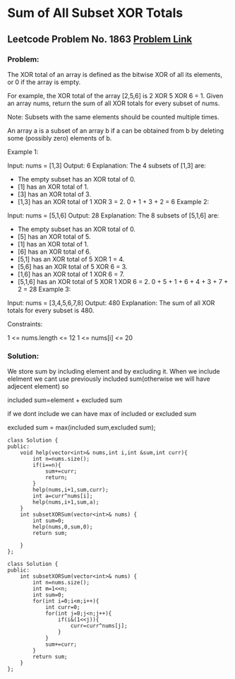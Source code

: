 # Sum of All Subset XOR Totals
## Leetcode Problem No. 1863 [Problem Link](https://https://leetcode.com/problems/sum-of-all-subset-xor-totals/)
### Problem:
The XOR total of an array is defined as the bitwise XOR of all its elements, or 0 if the array is empty.

For example, the XOR total of the array [2,5,6] is 2 XOR 5 XOR 6 = 1.
Given an array nums, return the sum of all XOR totals for every subset of nums. 

Note: Subsets with the same elements should be counted multiple times.

An array a is a subset of an array b if a can be obtained from b by deleting some (possibly zero) elements of b.

 

Example 1:

Input: nums = [1,3]
Output: 6
Explanation: The 4 subsets of [1,3] are:
- The empty subset has an XOR total of 0.
- [1] has an XOR total of 1.
- [3] has an XOR total of 3.
- [1,3] has an XOR total of 1 XOR 3 = 2.
0 + 1 + 3 + 2 = 6
Example 2:

Input: nums = [5,1,6]
Output: 28
Explanation: The 8 subsets of [5,1,6] are:
- The empty subset has an XOR total of 0.
- [5] has an XOR total of 5.
- [1] has an XOR total of 1.
- [6] has an XOR total of 6.
- [5,1] has an XOR total of 5 XOR 1 = 4.
- [5,6] has an XOR total of 5 XOR 6 = 3.
- [1,6] has an XOR total of 1 XOR 6 = 7.
- [5,1,6] has an XOR total of 5 XOR 1 XOR 6 = 2.
0 + 5 + 1 + 6 + 4 + 3 + 7 + 2 = 28
Example 3:

Input: nums = [3,4,5,6,7,8]
Output: 480
Explanation: The sum of all XOR totals for every subset is 480.
 

Constraints:

1 <= nums.length <= 12
1 <= nums[i] <= 20

### Solution:
We store sum by including element and by excluding it. When we include elelment we cant use previously included sum(otherwise we will have adjecent element) so 

included sum=element + excluded sum

if we dont include we can have max of included or excluded sum

excluded sum = max(included sum,excluded sum);

```
class Solution {
public:
    void help(vector<int>& nums,int i,int &sum,int curr){
        int n=nums.size();
        if(i==n){
            sum+=curr;
            return;
        }
        help(nums,i+1,sum,curr);
        int a=curr^nums[i];
        help(nums,i+1,sum,a);
    }
    int subsetXORSum(vector<int>& nums) {
        int sum=0;
        help(nums,0,sum,0);
        return sum;
        
    }
};
```

```
class Solution {
public:
    int subsetXORSum(vector<int>& nums) {
        int n=nums.size();
        int m=1<<n;
        int sum=0;
        for(int i=0;i<m;i++){
            int curr=0;
            for(int j=0;j<n;j++){
                if(i&(1<<j)){
                    curr=curr^nums[j];
                }
            }
            sum+=curr;
        }
        return sum;
    }
};
```
